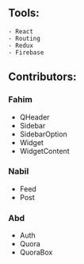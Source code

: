 ## Tools:
	- React
	- Routing
	- Redux
	- Firebase

## Contributors:

### Fahim
- QHeader
- Sidebar
- SidebarOption
- Widget
- WidgetContent

### Nabil
- Feed
- Post

### Abd
- Auth
- Quora
- QuoraBox
